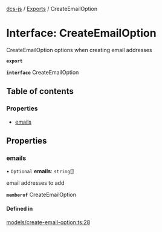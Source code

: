 [dcs-js](../README.md) / [Exports](../modules.md) / CreateEmailOption

# Interface: CreateEmailOption

CreateEmailOption options when creating email addresses

**`export`**

**`interface`** CreateEmailOption

## Table of contents

### Properties

- [emails](CreateEmailOption.md#emails)

## Properties

### <a id="emails" name="emails"></a> emails

• `Optional` **emails**: `string`[]

email addresses to add

**`memberof`** CreateEmailOption

#### Defined in

[models/create-email-option.ts:28](https://github.com/unfoldingWord/dcs-js/blob/09d5a5e/models/create-email-option.ts#L28)
